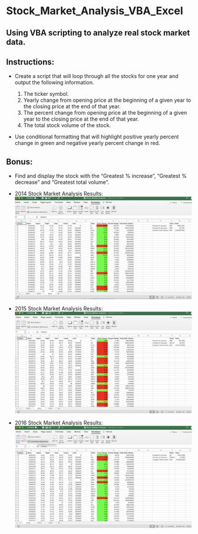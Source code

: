 # Stock_Market_Analysis_VBA_Excel

## Using VBA scripting to analyze real stock market data.

## Instructions:

* Create a script that will loop through all the stocks for one year and output the following information.
  1. The ticker symbol.
  2. Yearly change from opening price at the beginning of a given year to the closing price at the end of that year.
  3. The percent change from opening price at the beginning of a given year to the closing price at the end of that year.
  4. The total stock volume of the stock.
  
* Use conditional formatting that will highlight positive yearly percent change in green and negative yearly percent change in red.

## Bonus:
  * Find and display the stock with the “Greatest % increase”, “Greatest % decrease” and “Greatest total volume”.
  
  * 2014 Stock Market Analysis Results:
  ![](https://github.com/poonam-ux/Stock_Market_Analysis_VBA_Excel/blob/main/Images/Stock_Market_Analysis_2014.png)

  * 2015 Stock Market Analysis Results:  
  ![](https://github.com/poonam-ux/Stock_Market_Analysis_VBA_Excel/blob/main/Images/Stock_Market_Analysis_2015.png)
  
  * 2016 Stock Market Analysis Results:
  ![](https://github.com/poonam-ux/Stock_Market_Analysis_VBA_Excel/blob/main/Images/Stock_Market_Analysis_2016.png) 
